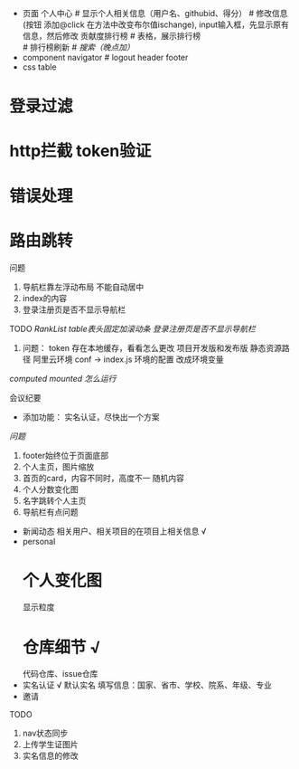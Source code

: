 * 页面
    个人中心
        # 显示个人相关信息（用户名、githubid、得分）
        # 修改信息(按钮 添加@click 在方法中改变布尔值ischange),
        input输入框，先显示原有信息，然后修改
    贡献度排行榜
        # 表格，展示排行榜   
        # 排行榜刷新
        # *搜索（晚点加）* 
* component
    navigator
        # logout
    header
    footer
* css
    table


# 登录过滤
# http拦截  token验证
# 错误处理
# 路由跳转


问题
1. 导航栏靠左浮动布局  不能自动居中
2. index的内容
3. 登录注册页是否不显示导航栏

TODO
*RankList     table表头固定加滚动条*
*登录注册页是否不显示导航栏*


1. 问题：
token 存在本地缓存，看看怎么更改
项目开发版和发布版
静态资源路径
阿里云环境
conf ->  index.js  环境的配置  改成环境变量



*computed    mounted   怎么运行*



会议纪要

* 添加功能：
实名认证，尽快出一个方案

*问题*
1. footer始终位于页面底部
2. 个人主页，图片缩放
3. 首页的card，内容不同时，高度不一    随机内容
4. 个人分数变化图
5. 名字跳转个人主页
6. 导航栏有点问题



* 新闻动态
  相关用户、相关项目的在项目上相关信息              √
* personal
  # 个人变化图
    显示粒度
  # 仓库细节                                      √
    代码仓库、issue仓库
* 实名认证                                        √ 
  默认实名
  填写信息：国家、省市、学校、院系、年级、专业
* 邀请


TODO
1. nav状态同步
2. 上传学生证图片
3. 实名信息的修改